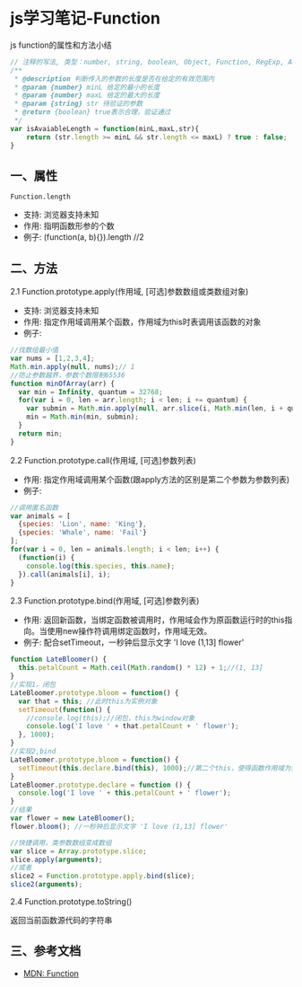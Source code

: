 <!-- 2017/6/3  -->

# js学习笔记-Function

js function的属性和方法小结

```javascript
// 注释的写法, 类型：number, string, boolean, Object, Function, RegExp, Array, Date
/**
 * @description 判断传入的参数的长度是否在给定的有效范围内
 * @param {number} minL 给定的最小的长度
 * @param {number} maxL 给定的最大的长度
 * @param {string} str 待验证的参数
 * @return {boolean} true表示合理，验证通过
 */
var isAvaiableLength = function(minL,maxL,str){
    return (str.length >= minL && str.length <= maxL) ? true : false;
}
```

## 一、属性

`Function.length`

- 支持: 浏览器支持未知
- 作用: 指明函数形参的个数
- 例子: (function(a, b){}).length //2

## 二、方法

2.1 Function.prototype.apply(作用域, [可选]参数数组或类数组对象)

- 支持: 浏览器支持未知
- 作用: 指定作用域调用某个函数，作用域为this时表调用该函数的对象
- 例子:

```js
//找数组最小值
var nums = [1,2,3,4];
Math.min.apply(null, nums);// 1
//防止参数越界，参数个数限制65536
function minOfArray(arr) {
  var min = Infinity, quantum = 32768;
  for(var i = 0, len = arr.length; i < len; i += quantum) {
    var submin = Math.min.apply(null, arr.slice(i, Math.min(len, i + quantum)));
    min = Math.min(min, submin);
  }
  return min;
}
```

2.2 Function.prototype.call(作用域, [可选]参数列表)

- 作用: 指定作用域调用某个函数(跟apply方法的区别是第二个参数为参数列表)
- 例子:

```js
//调用匿名函数
var animals = [
  {species: 'Lion', name: 'King'},
  {species: 'Whale', name: 'Fail'}
];
for(var i = 0, len = animals.length; i < len; i++) {
  (function(i) {
    console.log(this.species, this.name);
  }).call(animals[i], i);
}
```

2.3 Function.prototype.bind(作用域, [可选]参数列表)

- 作用: 返回新函数，当绑定函数被调用时，作用域会作为原函数运行时的this指向。当使用new操作符调用绑定函数时，作用域无效。
- 例子: 配合setTimeout，一秒钟后显示文字 'I love (1,13] flower'

```js
function LateBloomer() {
  this.petalCount = Math.ceil(Math.random() * 12) + 1;//(1, 13]
}
//实现1，闭包
LateBloomer.prototype.bloom = function() {
  var that = this; //此时this为实例对象
  setTimeout(function() {
    //console.log(this);//闭包，this为window对象
    console.log('I love ' + that.petalCount + ' flower');
  }, 1000);
}
//实现2,bind
LateBloomer.prototype.bloom = function() {
  setTimeout(this.declare.bind(this), 1000);//第二个this，使得函数作用域为实例对象
}
LateBloomer.prototype.declare = function () {
  console.log('I love ' + this.petalCount + ' flower');
}
//结果
var flower = new LateBloomer();
flower.bloom(); //一秒钟后显示文字 'I love (1,13] flower'

//快捷调用，类参数数组变成数组
var slice = Array.prototype.slice;
slice.apply(arguments);
//或者
slice2 = Function.prototype.apply.bind(slice);
slice2(arguments);
```

2.4 Function.prototype.toString()

返回当前函数源代码的字符串

## 三、参考文档

- [MDN: Function](https://developer.mozilla.org/zh-CN/docs/Web/JavaScript/Reference/Global_Objects/Function)
